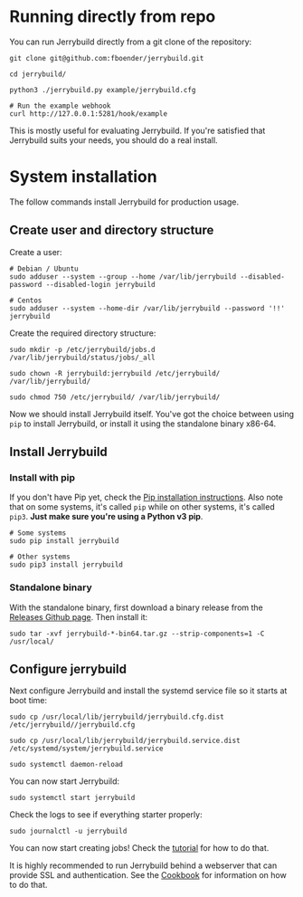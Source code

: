 # Running directly from repo

You can run Jerrybuild directly from a git clone of the repository:

    git clone git@github.com:fboender/jerrybuild.git

    cd jerrybuild/

    python3 ./jerrybuild.py example/jerrybuild.cfg

    # Run the example webhook
    curl http://127.0.0.1:5281/hook/example

This is mostly useful for evaluating Jerrybuild. If you're satisfied that
Jerrybuild suits your needs, you should do a real install.

# System installation

The follow commands install Jerrybuild for production usage.

## Create user and directory structure

Create a user:

    # Debian / Ubuntu
    sudo adduser --system --group --home /var/lib/jerrybuild --disabled-password --disabled-login jerrybuild

    # Centos
    sudo adduser --system --home-dir /var/lib/jerrybuild --password '!!' jerrybuild

Create the required directory structure:

    sudo mkdir -p /etc/jerrybuild/jobs.d /var/lib/jerrybuild/status/jobs/_all

    sudo chown -R jerrybuild:jerrybuild /etc/jerrybuild/ /var/lib/jerrybuild/

    sudo chmod 750 /etc/jerrybuild/ /var/lib/jerrybuild/

Now we should install Jerrybuild itself. You've got the choice between using
`pip` to install Jerrybuild, or install it using the standalone binary x86-64.

## Install Jerrybuild

### Install with pip

If you don't have Pip yet, check the [Pip installation
instructions](https://pip.pypa.io/en/stable/installing/). Also note that on
some systems, it's called `pip` while on other systems, it's called `pip3`.
**Just make sure you're using a Python v3 pip**.

    # Some systems
    sudo pip install jerrybuild

    # Other systems
    sudo pip3 install jerrybuild

### Standalone binary

With the standalone binary, first download a binary release from the [Releases
Github page](https://github.com/fboender/jerrybuild/releases). Then install
it:
    
    sudo tar -xvf jerrybuild-*-bin64.tar.gz --strip-components=1 -C /usr/local/
    
## Configure jerrybuild

Next configure Jerrybuild and install the systemd service file so it starts at
boot time:

    sudo cp /usr/local/lib/jerrybuild/jerrybuild.cfg.dist /etc/jerrybuild//jerrybuild.cfg

    sudo cp /usr/local/lib/jerrybuild/jerrybuild.service.dist /etc/systemd/system/jerrybuild.service

    sudo systemctl daemon-reload


You can now start Jerrybuild:

    sudo systemctl start jerrybuild

Check the logs to see if everything starter properly:

    sudo journalctl -u jerrybuild

You can now start creating jobs! Check the
[tutorial](https://jerrybuild.readthedocs.io/en/latest/tutorial) for how to do
that.

It is highly recommended to run Jerrybuild behind a webserver that can provide
SSL and authentication. See the
[Cookbook](https://jerrybuild.readthedocs.io/en/latest/cookbook) for
information on how to do that.
